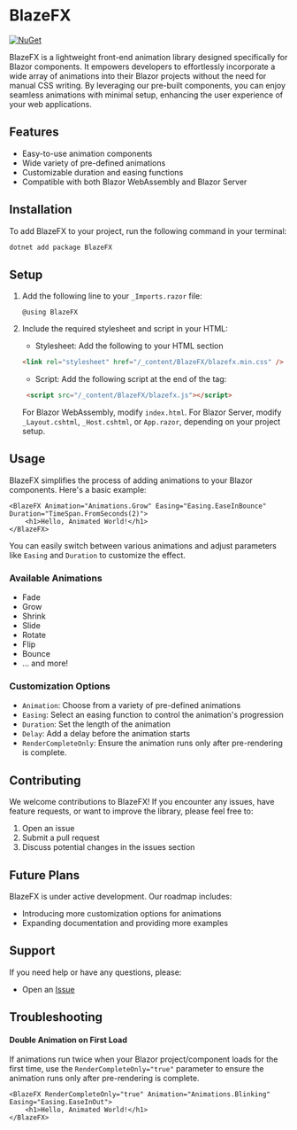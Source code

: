 # BlazeFX

[![NuGet](https://img.shields.io/nuget/v/BlazeFX.svg)](https://www.nuget.org/packages/BlazeFX/)

BlazeFX is a lightweight front-end animation library designed specifically for Blazor components. It empowers developers to effortlessly incorporate a wide array of animations into their Blazor projects without the need for manual CSS writing. By leveraging our pre-built components, you can enjoy seamless animations with minimal setup, enhancing the user experience of your web applications.

## Features

- Easy-to-use animation components
- Wide variety of pre-defined animations
- Customizable duration and easing functions
- Compatible with both Blazor WebAssembly and Blazor Server

## Installation

To add BlazeFX to your project, run the following command in your terminal:

```bash
dotnet add package BlazeFX
```

## Setup

1. Add the following line to your `_Imports.razor` file:

    ```razor
    @using BlazeFX
    ```

2. Include the required stylesheet and script in your HTML:

   - Stylesheet: Add the following to your HTML <head> section

    ```html
    <link rel="stylesheet" href="/_content/BlazeFX/blazefx.min.css" />
    ```
   
   - Script: Add the following script at the end of the <body> tag:
   ```html
    <script src="/_content/BlazeFX/blazefx.js"></script>
    ```

   For Blazor WebAssembly, modify `index.html`.
   For Blazor Server, modify `_Layout.cshtml`, `_Host.cshtml`, or `App.razor`, depending on your project setup.

## Usage

BlazeFX simplifies the process of adding animations to your Blazor components. Here's a basic example:

```razor
<BlazeFX Animation="Animations.Grow" Easing="Easing.EaseInBounce" Duration="TimeSpan.FromSeconds(2)">
    <h1>Hello, Animated World!</h1>
</BlazeFX>
```

You can easily switch between various animations and adjust parameters like `Easing` and `Duration` to customize the effect.

### Available Animations

- Fade
- Grow
- Shrink
- Slide
- Rotate
- Flip
- Bounce
- ... and more!

### Customization Options

- `Animation`: Choose from a variety of pre-defined animations
- `Easing`: Select an easing function to control the animation's progression
- `Duration`: Set the length of the animation
- `Delay`: Add a delay before the animation starts
- `RenderCompleteOnly`: Ensure the animation runs only after pre-rendering is complete.


## Contributing

We welcome contributions to BlazeFX! If you encounter any issues, have feature requests, or want to improve the library, please feel free to:

1. Open an issue
2. Submit a pull request
3. Discuss potential changes in the issues section

## Future Plans

BlazeFX is under active development. Our roadmap includes:

- Introducing more customization options for animations
- Expanding documentation and providing more examples

## Support

If you need help or have any questions, please:

- Open an [Issue](https://github.com/mtevangelista7/BlazeFX/issues)

## Troubleshooting

#### Double Animation on First Load

If animations run twice when your Blazor project/component loads for the first time, use the `RenderCompleteOnly="true"` parameter to ensure the animation runs only after pre-rendering is complete.
````razor
<BlazeFX RenderCompleteOnly="true" Animation="Animations.Blinking" Easing="Easing.EaseInOut">
    <h1>Hello, Animated World!</h1>
</BlazeFX>
````